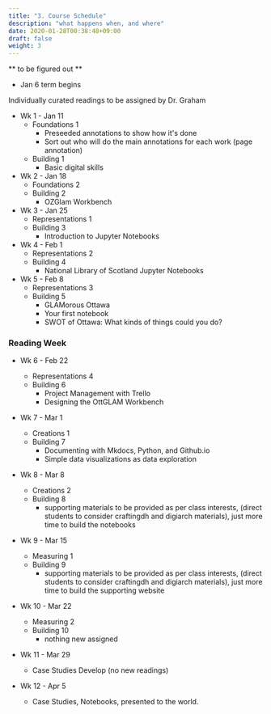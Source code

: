 ```yaml
---
title: "3. Course Schedule"
description: "what happens when, and where"
date: 2020-01-28T00:38:48+09:00
draft: false
weight: 3
---
```


** to be figured out **

+ Jan 6 term begins

Individually curated readings to be assigned by Dr. Graham

+ Wk 1 - Jan 11 
	- Foundations 1
		- Preseeded annotations to show how it's done
		- Sort out who will do the main annotations for each work (page annotation)
	- Building 1
		- Basic digital skills
+ Wk 2 - Jan 18 
	- Foundations 2
	- Building 2
		- OZGlam Workbench
+ Wk 3 - Jan 25
	- Representations 1
	- Building 3
		- Introduction to Jupyter Notebooks
+ Wk 4 - Feb 1
	- Representations 2
	- Building 4
		- National Library of Scotland Jupyter Notebooks
+ Wk 5 - Feb 8
	- Representations 3
	- Building 5
		- GLAMorous Ottawa
		- Your first notebook
		- SWOT of Ottawa: What kinds of things could you do?

### Reading Week

+ Wk 6 - Feb 22
	- Representations 4
	- Building 6
		- Project Management with Trello
		- Designing the OttGLAM Workbench
+ Wk 7 - Mar 1
	- Creations 1
	- Building 7
		- Documenting with Mkdocs, Python, and Github.io
		- Simple data visualizations as data exploration

+ Wk 8 - Mar 8
	- Creations 2
	- Building 8
		- supporting materials to be provided as per class interests, (direct students to consider craftingdh and digiarch materials), just more time to build the notebooks

+ Wk 9 - Mar 15
	- Measuring 1
	- Building 9
		- supporting materials to be provided as per class interests, (direct students to consider craftingdh and digiarch materials), just more time to build the supporting website
+ Wk 10 - Mar 22
	- Measuring 2
	- Building 10
		- nothing new assigned
+ Wk 11 - Mar 29
	- Case Studies Develop (no new readings)
		
+ Wk 12 - Apr 5
	- Case Studies, Notebooks, presented to the world.
		